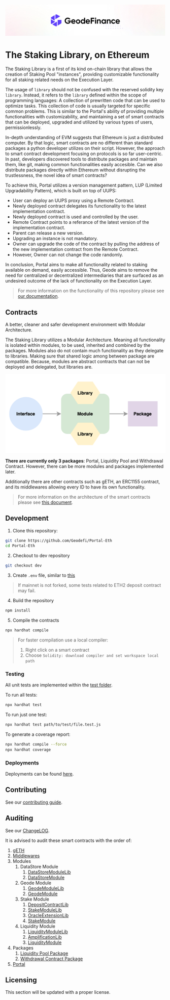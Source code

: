 ![](docs/images/CoverImage.jpg)

# The Staking Library, on Ethereum

The Staking Library is a first of its kind on-chain library that allows the creation of Staking Pool "instances", providing customizable functionality for all staking related needs on the Execution Layer.

The usage of `library` should not be confused with the reserved solidity key `library`. Instead, it refers to the `library` defined within the scope of programming languages: A collection of prewritten code that can be used to optimize tasks. This collection of code is usually targeted for specific common problems. This is similar to the Portal's ability of providing multiple functionalities with customizability, and maintaining a set of smart contracts that can be deployed, upgraded and utilized by various types of users, permissionlessly.

In-depth understanding of EVM suggests that Ethereum is just a distributed computer. By that logic, smart contracts are no different than standard packages a python developer utilizes on their script. However, the approach to smart contract development focusing on protocols is so far user-centric. In past, developers discovered tools to distribute packages and maintain them, like git, making common functionalities easily accesible. Can we also distribute packages directly within Ethereum without disrupting the trustlessness, the novel idea of smart contracts?

To achieve this, Portal utilizes a version management pattern, LUP (Limited Upgradability Pattern), which is built on top of UUPS:

* User can deploy an UUPS proxy using a Remote Contract.
* Newly deployed contract delegates its functionality to the latest implementation contract.
* Newly deployed contract is used and controlled by the user.
* Remote Contract points to a referance of the latest version of the implementation contract.
* Parent can release a new version.
* Upgrading an instance is not mandatory.
* Owner can upgrade the code of the contract by pulling the address of the new implementation contract from the Remote Contract.
* However, Owner can not change the code randomly.

In conclusion, Portal aims to make all functionality related to staking available on demand, easily accessible. Thus, Geode aims to remove the need for centralized or decentralized intermediaries that are surfaced as an undesired outcome of the lack of functionality on the Execution Layer.

> For more information on the functionality of this repository please see [our documentation](https://docs.geode.fi).

## Contracts

A better, cleaner and safer development environment with Modular Architecture.

The Staking Library utilizes a Modular Architecture. Meaning all functionality is isolated within modules, to be used, inherited and combined by the packages. Modules also do not contain much functionality as they delegate to libraries. Making sure that shared logic among between package are compatible. Because, modules are abstract contracts that can not be deployed and delegated, but libraries are.

![](./docs/images/contracts.png)

**There are currently only 3 packages**: Portal, Liquidity Pool and Withdrawal Contract. However, there can be more modules and packages implemented later.

Additionally there are other contracts such as gETH, an ERC1155 contract, and its middlewares allowing every ID to have its own functionality.

> For more information on the architecture of the smart contracts please see [this document](./contracts/Readme.md).

## Development

1. Clone this repository:

```sh
git clone https://github.com/Geodefi/Portal-Eth
cd Portal-Eth
```

2. Checkout to dev repository

```sh
git checkout dev
```

3. Create `.env` file, similar to [this](.env.example)

> If mainnet is not forked, some tests related to ETH2 deposit contract may fail.

4. Build the repository

```sh
npm install
```

5. Compile the contracts

```sh
npx hardhat compile
```

> For faster compilation use a local compiler:
>
> 1. Right click on a smart contract
> 2. Choose `Solidity: download compiler and set workspace local path`

### Testing

All unit tests are implemented within the [test folder](./test/).

To run all tests:

```sh
npx hardhat test
```

To run just one test:

```sh
npx hardhat test path/to/test/file.test.js
```

To generate a coverage report:

```sh
npx hardhat compile --force
npx hardhat coverage
```

### Deployments

Deployments can be found [here](./releases/5/).

## Contributing

See our [contributing guide](./docs/GUIDELINES/CONTRIBUTING.md).

## Auditing

See our [ChangeLOG](./audits/CHANGELOG.md).

It is advised to audit these smart contracts with the order of:

1. [gETH](./contracts/gETH.sol)
2. [Middlewares](./contracts/middlewares/)
3. Modules
   1. DataStore Module
      1. [DataStoreModuleLib](./contracts/modules/DataStoreModule/libs/DataStoreModuleLib.sol)
      2. [DataStoreModule](./contracts/modules/DataStoreModule/DataStoreModule.sol)
   2. Geode Module
      1. [GeodeModuleLib](./contracts/modules/GeodeModule/libs/GeodeModuleLib.sol)
      2. [GeodeModule](./contracts/modules/GeodeModule/GeodeModule.sol)
   3. Stake Module
      1. [DepositContractLib](./contracts/modules/StakeModule/libs/DepositContractLib.sol)
      2. [StakeModuleLib](./contracts/modules/StakeModule/libs/StakeModuleLib.sol)
      3. [OracleExtensionLib](./contracts/modules/StakeModule/libs/OracleExtensionLib.sol)
      4. [StakeModule](./contracts/modules/StakeModule/StakeModule.sol)
   4. Liquidity Module
      1. [LiquidityModuleLib](./contracts/modules/LiquidityModule/libs/LiquidityModuleLib.sol)
      2. [AmplificationLib](./contracts/modules/LiquidityModule/libs/AmplificationLib.sol)
      3. [LiquidityModule](./contracts/modules/GeodeModule/GeodeModule.sol)
4. Packages
   1. [Liquidity Pool Package](./contracts/packages/LiquidityPool.sol)
   2. [Withdrawal Contract Package](./contracts/packages/WithdrawalContract.sol)
5. [Portal](./contracts/Portal.sol)

## Licensing

This section will be updated with a proper license.
